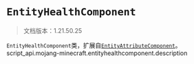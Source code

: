 # `EntityHealthComponent`

> 文档版本：1.21.50.25

`EntityHealthComponent`类，扩展自[`EntityAttributeComponent`](./entityattributecomponent.md)。script_api.mojang-minecraft.entityhealthcomponent.description
